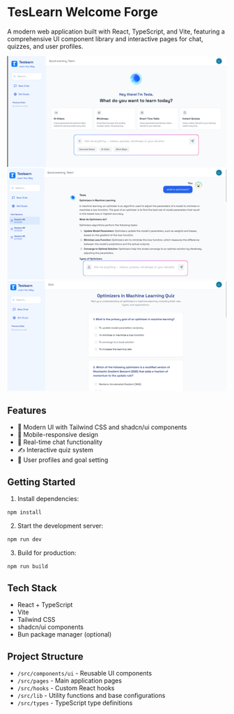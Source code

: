 # TesLearn Welcome Forge

A modern web application built with React, TypeScript, and Vite, featuring a comprehensive UI component library and interactive pages for chat, quizzes, and user profiles.

![Home Page](/public/home.png)
![Chat](/public/chat.png)
![Chat](/public/quiz.png)

## Features

- 🎨 Modern UI with Tailwind CSS and shadcn/ui components
- 📱 Mobile-responsive design
- 💬 Real-time chat functionality
- ✍️ Interactive quiz system
- 👤 User profiles and goal setting

## Getting Started

1. Install dependencies:
```bash
npm install
```

2. Start the development server:
```bash
npm run dev
```

3. Build for production:
```bash
npm run build
```

## Tech Stack

- React + TypeScript
- Vite
- Tailwind CSS
- shadcn/ui components
- Bun package manager (optional)

## Project Structure

- `/src/components/ui` - Reusable UI components
- `/src/pages` - Main application pages
- `/src/hooks` - Custom React hooks
- `/src/lib` - Utility functions and base configurations
- `/src/types` - TypeScript type definitions
